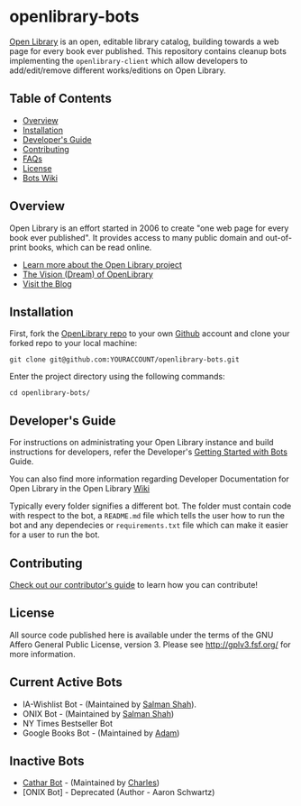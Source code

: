 # openlibrary-bots
[Open Library](https://openlibrary.org) is an open, editable library catalog, building towards a web page for every book ever published. This repository contains cleanup bots implementing the `openlibrary-client` which allow developers to add/edit/remove different works/editions on Open Library.

## Table of Contents
   - [Overview](#overview)
   - [Installation](#installation)
   - [Developer's Guide](#developers-guide)
   - [Contributing](#contributing)
   - [FAQs](https://openlibrary.org/help/faq)
   - [License](#license)
   - [Bots Wiki](https://github.com/internetarchive/openlibrary-bots/wiki)

## Overview

Open Library is an effort started in 2006 to create "one web page for every book ever published". It provides access to many public domain and out-of-print books, which can be read online.

- [Learn more about the Open Library project](https://openlibrary.org/about)
- [The Vision (Dream) of OpenLibrary](https://openlibrary.org/about/vision)
- [Visit the Blog](http://blog.openlibrary.org)

## Installation

First, fork the [OpenLibrary repo](https://github.com/internetarchive/openlibrary-bots) to your own [Github](https://www.github.com) account and clone your forked repo to your local machine:

```
git clone git@github.com:YOURACCOUNT/openlibrary-bots.git
```

Enter the project directory using the following commands:
```
cd openlibrary-bots/
```

## Developer's Guide

For instructions on administrating your Open Library instance and build instructions for developers, refer the Developer's [Getting Started with Bots](https://github.com/internetarchive/openlibrary/wiki/Writing-Bots) Guide.

You can also find more information regarding Developer Documentation for Open Library in the Open Library [Wiki](https://github.com/internetarchive/openlibrary/wiki/)

Typically every folder signifies a different bot. The folder must contain code with respect to the bot, a `README.md` file which tells the user how to run the bot and any dependecies or `requirements.txt` file which can make it easier for a user to run the bot.

## Contributing

[Check out our contributor's guide](CONTRIBUTING.md) to learn how you can contribute!

## License

All source code published here is available under the terms of the GNU Affero General Public License, version 3. Please see http://gplv3.fsf.org/ for more information.

## Current Active Bots
- IA-Wishlist Bot - (Maintained by [Salman Shah](https://github.com/salman-bhai)).
- ONIX Bot - (Maintained by [Salman Shah](https://github.com/salman-bhai))
- NY Times Bestseller Bot
- Google Books Bot - (Maintained by [Adam](https://github.com/adamreis))

## Inactive Bots
- [Cathar Bot](https://github.com/hornc/catharbot) - (Maintained by [Charles](https://github.com/hornc))
- [ONIX Bot] - Deprecated (Author - Aaron Schwartz)